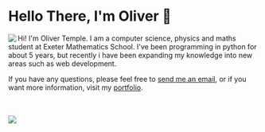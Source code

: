 # Hello There, I'm Oliver 👋

<img align="left" src="https://github-readme-stats.vercel.app/api?username=olivertemple&show_icons=true&hide_border=true&&count_private=true&title_color=2E4359&icon_color=F05454&text_color=222831"/>
Hi! I'm Oliver Temple. I am a computer science, physics and maths student at Exeter Mathematics School. I've been programming in python for about 5 years, but recently i have been expanding my knowledge into new areas such as web development.

If you have any questions, please feel free to [send me an email](mailto:oliver.temple.dev@gmail.com), or if you want more information, visit my [portfolio]("https://olivertemple.github.io").

<br>

<br>

<!--<img src="https://github-readme-stats.vercel.app/api/top-langs/?username=olivertemple&layout=compact">-->


<img src="https://github-readme-stats.vercel.app/api/wakatime?username=olivertemple">



